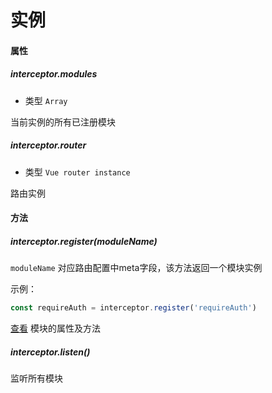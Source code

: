 # 实例

#### 属性

##### interceptor.modules

- 类型 ```Array```

当前实例的所有已注册模块

##### interceptor.router

- 类型 ```Vue router instance```

路由实例

#### 方法

##### interceptor.register(moduleName)

```moduleName``` 对应路由配置中meta字段，该方法返回一个模块实例

示例：

```javascript
const requireAuth = interceptor.register('requireAuth')
```

[查看](zh-cn/api/module.md) 模块的属性及方法

##### interceptor.listen()

监听所有模块
